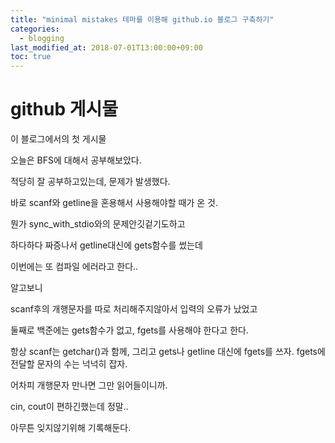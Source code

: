 ```yaml
---
title: "minimal mistakes 테마를 이용해 github.io 블로그 구축하기"
categories: 
  - blogging
last_modified_at: 2018-07-01T13:00:00+09:00
toc: true
---
```


# github 게시물

이 블로그에서의 첫 게시물

오늘은 BFS에 대해서 공부해보았다.

적당히 잘 공부하고있는데, 문제가 발생했다.

바로 scanf와 getline을 혼용해서 사용해야할 때가 온 것.

뭔가 sync_with_stdio와의 문제안깃겉기도하고

하다하다 짜증나서 getline대신에 gets함수를 썼는데

이번에는 또 컴파일 에러라고 한다..

알고보니

scanf후의 개행문자를 따로 처리해주지않아서 입력의 오류가 났었고

둘째로 백준에는 gets함수가 없고, fgets를 사용해야 한다고 한다.

항상 scanf는 getchar()과 함께, 그리고 gets나 getline 대신에 fgets를 쓰자. fgets에 전달할 문자의 수는 넉넉히 잡자. 

어차피 개행문자 만나면 그만 읽어들이니까.

cin, cout이 편하긴했는데 정말..

아무튼 잊지않기위해 기록해둔다.





